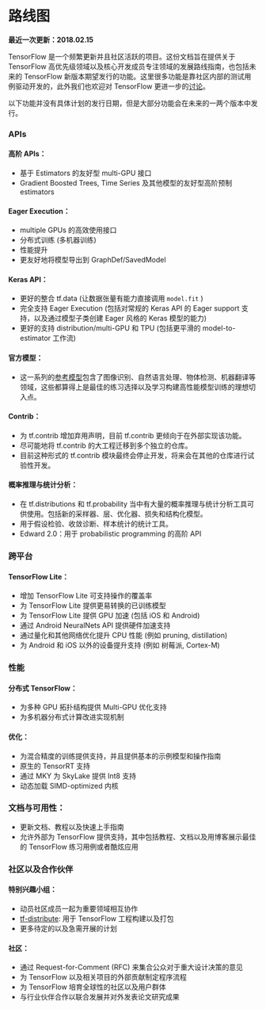 # 路线图

**最近一次更新：2018.02.15**

TensorFlow 是一个频繁更新并且社区活跃的项目。这份文档旨在提供关于 TensorFlow 高优先级领域以及核心开发成员专注领域的发展路线指南，也包括未来的 TensorFlow 新版本期望发行的功能。这里很多功能是靠社区内部的测试用例驱动开发的，此外我们也欢迎对 TensorFlow 更进一步的[讨论](https://github.com/tensorflow/tensorflow/blob/master/CONTRIBUTING.md)。

以下功能并没有具体计划的发行日期，但是大部分功能会在未来的一两个版本中发行。

### APIs

#### 高阶 APIs：

* 基于 Estimators 的友好型 multi-GPU 接口
* Gradient Boosted Trees, Time Series 及其他模型的友好型高阶预制 estimators

#### Eager Execution：

* multiple GPUs 的高效使用接口
* 分布式训练 (多机器训练)
* 性能提升
* 更友好地将模型导出到 GraphDef/SavedModel 

#### Keras API：

* 更好的整合 tf.data (让数据张量有能力直接调用 `model.fit` )
* 完全支持 Eager Execution (包括对常规的 Keras API 的 Eager support 支持，以及通过模型子类创建 Eager 风格的 Keras 模型的能力)
* 更好的支持 distribution/multi-GPU 和 TPU (包括更平滑的 model-to-estimator 工作流)

#### 官方模型：

* 这一系列的[参考模型](https://github.com/tensorflow/models/tree/master/official)包含了图像识别、自然语言处理、物体检测、机器翻译等领域，这些都算得上是最佳的练习选择以及学习构建高性能模型训练的理想切入点。

#### Contrib：

* 为 tf.contrib 增加弃用声明，目前 tf.contrib 更倾向于在外部实现该功能。
* 尽可能地将 tf.contrib 的大工程迁移到多个独立的仓库。
* 目前这种形式的 tf.contrib 模块最终会停止开发，将来会在其他的仓库进行试验性开发。


#### 概率推理与统计分析：

* 在 tf.distributions 和 tf.probability 当中有大量的概率推理与统计分析工具可供使用。包括新的采样器、层、优化器、损失和结构化模型。
* 用于假设检验、收敛诊断、样本统计的统计工具。
* Edward 2.0：用于 probabilistic programming 的高阶 API

### 跨平台

#### TensorFlow Lite：

* 增加 TensorFlow Lite 可支持操作的覆盖率
* 为 TensorFlow Lite 提供更易转换的已训练模型
* 为 TensorFlow Lite 提供 GPU 加速 (包括 iOS 和 Android)
* 通过 Android NeuralNets API 提供硬件加速支持
* 通过量化和其他网络优化提升 CPU 性能 (例如 pruning, distillation)
* 为 Android 和 iOS 以外的设备提升支持 (例如 树莓派, Cortex-M)

### 性能

#### 分布式 TensorFlow：

* 为多种 GPU 拓扑结构提供 Multi-GPU 优化支持
* 为多机器分布式计算改进实现机制

#### 优化：

* 为混合精度的训练提供支持，并且提供基本的示例模型和操作指南
* 原生的 TensorRT 支持
* 通过 MKY 为 SkyLake 提供 Int8 支持
* 动态加载 SIMD-optimized 内核

### 文档与可用性：

* 更新文档、教程以及快速上手指南
* 允许外部为 TensorFlow 提供支持，其中包括教程、文档以及用博客展示最佳的 TensorFlow 练习用例或者酷炫应用

### 社区以及合作伙伴

#### 特别兴趣小组：

* 动员社区成员一起为重要领域相互协作
* [tf-distribute](https://groups.google.com/a/tensorflow.org/forum/#!forum/tf-distribute): 用于 TensorFlow 工程构建以及打包
* 更多待定的以及急需开展的计划

#### 社区：

* 通过 Request-for-Comment (RFC) 来集合公众对于重大设计决策的意见
* 为 TensorFlow 以及相关项目的外部贡献制定程序流程
* 为 TensorFlow 培育全球性的社区以及用户群体
* 与行业伙伴合作以联合发展并对外发表论文研究成果
